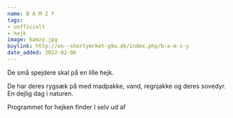 ```yaml
---
name: B A M Z Y
tags:
- uofficielt
- hejk
image: bamzy.jpg
buylink: http://xn--shortymrket-g9a.dk/index.php/b-a-m-z-y
date_added: 2022-02-06
---
```

De små spejdere skal på en lille hejk.

De har deres rygsæk på med madpakke, vand, regnjakke og deres sovedyr. 
En dejlig dag i naturen.

Programmet for hejken finder I selv ud af
